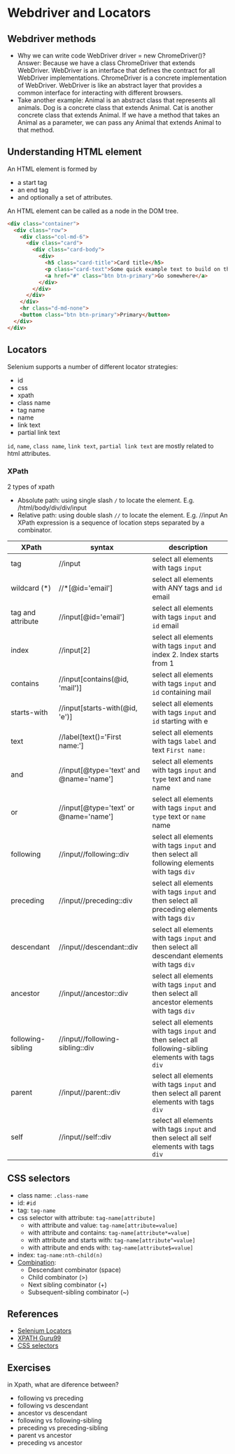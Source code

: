 # Webdriver and Locators

## Webdriver methods

- Why we can write code WebDriver driver = new ChromeDriver()? Answer: Because we have a class ChromeDriver that extends WebDriver. WebDriver is an interface that defines the contract for all WebDriver implementations. ChromeDriver is a concrete implementation of WebDriver. WebDriver is like an abstract layer that provides a common interface for interacting with different browsers.
- Take another example: Animal is an abstract class that represents all animals. Dog is a concrete class that extends Animal. Cat is another concrete class that extends Animal. If we have a method that takes an Animal as a parameter, we can pass any Animal that extends Animal to that method.

## Understanding HTML element

An HTML element is formed by

- a start tag
- an end tag
- and optionally a set of attributes.

An HTML element can be called as a node in the DOM tree.

```html
<div class="container">
  <div class="row">
    <div class="col-md-6">
      <div class="card">
        <div class="card-body">
          <div>
            <h5 class="card-title">Card title</h5>
            <p class="card-text">Some quick example text to build on the card title and make up the bulk of the card's content.</p>
            <a href="#" class="btn btn-primary">Go somewhere</a>
          </div>
        </div>
      </div>
    </div>
    <hr class="d-md-none">
    <button class="btn btn-primary">Primary</button>
  </div>
</div>
```

## Locators

Selenium supports a number of different locator strategies:

- id
- css
- xpath
- class name
- tag name
- name
- link text
- partial link text

`id`, `name`, `class name`, `link text`, `partial link text` are mostly related to html attributes.

### XPath

2 types of xpath

- Absolute path: using single slash `/` to locate the element. E.g. /html/body/div/div/input
- Relative path: using double slash `//` to locate the element. E.g. //input
An XPath expression is a sequence of location steps separated by a combinator.

| XPath             | syntax                                 | description                                                                                          |
| ----------------- | -------------------------------------- | ---------------------------------------------------------------------------------------------------- |
| tag               | //input                                | select all elements with tags `input`                                                                |
| wildcard (*)      | //*[@id='email']                       | select all elements with ANY tags and `id` email                                                     |
| tag and attribute | //input[@id='email']                   | select all elements with tags `input` and `id` email                                                 |
| index             | //input[2]                             | select all elements with tags `input` and index 2. Index starts from 1                               |
| contains          | //input[contains(@id, 'mail')]         | select all elements with tags `input` and `id` containing mail                                       |
| starts-with       | //input[starts-with(@id, 'e')]         | select all elements with tags `input` and `id` starting with e                                       |
| text              | //label[text()='First name:']          | select all elements with tags `label` and text `First name:`                                         |
| and               | //input[@type='text' and @name='name'] | select all elements with tags `input` and `type` text and `name` name                                |
| or                | //input[@type='text' or @name='name']  | select all elements with tags `input` and `type` text or `name` name                                 |
| following         | //input//following::div                | select all elements with tags `input` and then select all following elements with tags `div`         |
| preceding         | //input//preceding::div                | select all elements with tags `input` and then select all preceding elements with tags `div`         |
| descendant        | //input//descendant::div               | select all elements with tags `input` and then select all descendant elements with tags `div`        |
| ancestor          | //input//ancestor::div                 | select all elements with tags `input` and then select all ancestor elements with tags `div`          |
| following-sibling | //input//following-sibling::div        | select all elements with tags `input` and then select all following-sibling elements with tags `div` |
| parent            | //input//parent::div                   | select all elements with tags `input` and then select all parent elements with tags `div`            |
| self              | //input//self::div                     | select all elements with tags `input` and then select all self elements with tags `div`              |

## CSS selectors

- class name: `.class-name`
- id: `#id`
- tag: `tag-name`
- css selector with attribute: `tag-name[attribute]`
  - with attribute and value: `tag-name[attribute=value]`
  - with attribute and contains: `tag-name[attribute*=value]`
  - with attribute and starts with: `tag-name[attribute^=value]`
  - with attribute and ends with: `tag-name[attribute$=value]`
- index: `tag-name:nth-child(n)`
- [Combination](https://www.w3schools.com/css/css_combinators.asp):
  - Descendant combinator (space)
  - Child combinator (>)
  - Next sibling combinator (+)
  - Subsequent-sibling combinator (~)

## References

- [Selenium Locators](https://www.selenium.dev/documentation/webdriver/elements/locators/)
- [XPATH Guru99](https://www.guru99.com/xpath-selenium.html)
- [CSS selectors](https://www.w3schools.com/css/css_selectors.asp)

## Exercises

in Xpath, what are diference between?

- following vs preceding
- following vs descendant
- ancestor vs descendant
- following vs following-sibling
- preceding vs preceding-sibling
- parent vs ancestor
- preceding vs ancestor